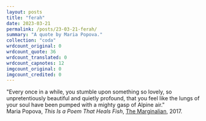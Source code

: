 ```yaml
---
layout: posts
title: "ferah"
date: 2023-03-21
permalink: /posts/23-03-21-ferah/
summary: "A quote by Maria Popova."
collection: "coda"
wrdcount_original: 0
wrdcount_quote: 36
wrdcount_translated: 0
wrdcount_capnotes: 12
imgcount_original: 0
imgcount_credited: 0
---
```

<span class="text-body-quote">"Every once in a while, you stumble upon something so lovely, so unpretentiously beautiful and quietly profound, that you feel like the lungs of your soul have been pumped with a mighty gasp of Alpine air."</span>  
<span class="text-body-credit">Maria Popova, *This Is a Poem That Heals Fish*, [The Marginalian](https://www.themarginalian.org/2017/03/24/this-is-a-poem-that-heals-fish/), 2017.</span>

